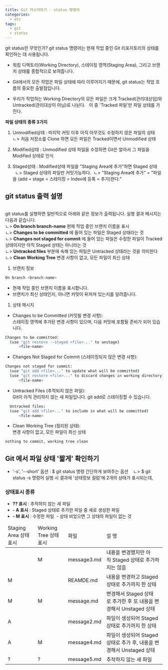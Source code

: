 ```yaml
---
title: Git 마스터하기 - status 명령어
categories:
  - etc 
tags:
  - git
  - status
---
```


git status란 무엇인가?
git status 명령어는 현재 작업 중인 Git 리포지토리의 상태를 확인하는 데 사용됩니다.
- 워킹 디렉토리(Working Directory), 스테이징 영역(Staging Area), 그리고 브랜치 상태를 종합적으로 보여줍니다.  
- Git에서의 모든 작업은 파일 상태에 따라 이루어지기 때문에, git status는 작업 흐름의 중요한 출발점입니다.  

- 우리가 작업하는 Working Directory의 모든 파일은 크게 Tracked(관리대상임)와 Untracked(관리대상이 아님)로 나뉜다.
  이 중 'Tracked 파일'만 파일 상태를 가진다. 

**파일 상태의 종류 3가지**
1. Unmodified상태 : 마지막 커밋 이후 아직 아무것도 수정하지 않은 파일의 상태      ㄴ> 처음 저장소를 Clone 하면 모든 파일은 Tracked이면서 Unmodified 상태  

2. Modified상태 : Unmodified 상태 파일을 수정하면 Git은 알아서 그 파일을 Modified 상태로 인식  
3. Staged상태 : Modified상태 파일을 "Staging Area에 추가"하면 Staged 상태      
   ㄴ> Staged 상태의 파일만 커밋가능하다.  
   ㄴ> "Staging Area에 추가" = "파일을 (add = stage = 스테이징 = Index에 등록 = 추가)한다."  


## git status 출력 설명

<figure style="width: 100%" class="align-center">
  <img src="{{ site.url }}{{ site.baseurl }}/assets/images/etc/git-status.png" alt="">
  <figcaption></figcaption>
</figure>  


git status를 실행하면 일반적으로 아래와 같은 정보가 출력됩니다.
실행 결과 메시지는 다음과 같습니다.  
  ㄴ> **On branch branch-name**  현재 작업 중인 브랜치 이름을 표시  
  ㄴ> **Changes to be committed** 에 들어 있는 파일은 Staged 상태라는 것  
  ㄴ> **Changes not staged for commit** 에 들어 있는 파일은 수정한 파일이 Tracked 상태이지만 아직 Staged 상태는 아니라는 것  
  ㄴ> **Untracked files** 부분에 속해 있는 파일은 Untracked 상태라는 것을 의미한다   
  ㄴ> **Clean Working Tree** 변경 사항이 없고, 모든 파일이 최신 상태  
  
1. 브랜치 정보
```bash
On branch <branch-name>
```
- 현재 작업 중인 브랜치 이름을 표시합니다.  
- 브랜치가 최신 상태인지, 아니면 커밋이 뒤처져 있는지를 알려줍니다.   

1. 상태 메시지  
- Changes to be Committed (커밋될 변경 사항):  
스테이징 영역에 추가된 변경 사항이 있으며, 다음 커밋에 포함될 준비가 되어 있습니다.  
```bash
Changes to be committed:
  (use "git restore --staged <file>..." to unstage)
      <file-name>
```

- Changes Not Staged for Commit (스테이징되지 않은 변경 사항):  
```bash
Changes not staged for commit:
  (use "git add <file>..." to update what will be committed)
  (use "git restore <file>..." to discard changes in working directory)
      <file-name>
```

- Untracked Files (추적되지 않은 파일):  
Git이 아직 관리하지 않는 새 파일입니다. git add로 스테이징할 수 있습니다.  
```bash
  Untracked files:
  (use "git add <file>..." to include in what will be committed)
      <file-name>
```

- Clean Working Tree (정리된 상태):  
변경 사항이 없고, 모든 파일이 최신 상태
```bash
nothing to commit, working tree clean
```

##  Git 에서 파일 상태 '짧게' 확인하기  

- '-s', '--short' 옵션 : $ git status 명령 간단하게 보여주는 옵션
   ㄴ> $ git status -s 명령어 실행 시 결과에 '상태정보 컬럼'에 2개의 상태가 표시되는데, 

### 상태표시 종류
- **?? 표시** : 추적하지 않는 새 파일  
- **- A 표시** : Staged 상태로 추가한 파일 중 새로 생성한 파일  
- **- M 표시** : 수정한 파일  - 상태 비었으면 그 상태의 파일이 없는 것  


<table>
    <colgroup>
        <col width="20%">
        <col width="20%">
        <col width="20%">
        <col width="40%">
    </colgroup>
    <thead>
    <tr>
        <td>Staging Area 상태 표시 </td>
        <td>Working Tree 상태 표시 </td>
        <td style="width=10%">파일 </td>        
        <td>설 명</td>
    </tr>
    </thead>
    <tbody>
    <tr>
        <td></td>
        <td>M</td>
        <td>message3.md</td>
        <td>내용을 변경했지만 아직 Staged 상태로 추가하지는 않음</td>
    </tr>        
    <tr>
        <td>M</td>
        <td> </td>
        <td>REAMDE.md</td>
        <td>내용을 변경하고 Staged 상태로 추가까지 한 상태</td>
    </tr>
    <tr>
        <td>M</td>
        <td>M</td>
        <td>message.md</td>
        <td>변경해서 Staged 상태로 추가한 후 또 내용을 변경해서 Unstaged 상태</td>
    </tr>    
    <tr>
        <td>A</td>
        <td> </td>
        <td>message2.md</td>
        <td>파일이 생성되어 Staged 상태로 추가까지 한 상태</td>
    </tr>     
    <tr>
        <td>A</td>
        <td>M</td>
        <td>message4.md</td>
        <td>파일이 생성되어 Staged 상태로 추가 후,  내용을 변경해서 Unstaged 상태</td>
    </tr>         
    <tr>
        <td>?</td>
        <td>?</td>
        <td>message5.md</td>
        <td>추적하지 않는 새 파일</td>
    </tr>           
    </tbody>
</table>
 
